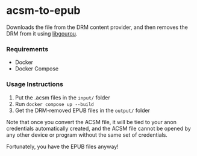 # acsm-to-epub

Downloads the file from the DRM content provider, and then removes the DRM from it using [libgourou](https://forge.soutade.fr/soutade/libgourou).

### Requirements

* Docker
* Docker Compose

### Usage Instructions

1. Put the .acsm files in the `input/` folder
2. Run `docker compose up --build`
3. Get the DRM-removed EPUB files in the `output/` folder

Note that once you convert the ACSM file, it will be tied to your anon credentials automatically created, and the ACSM file cannot be opened by any other device or program without the same set of credentials.

Fortunately, you have the EPUB files anyway!